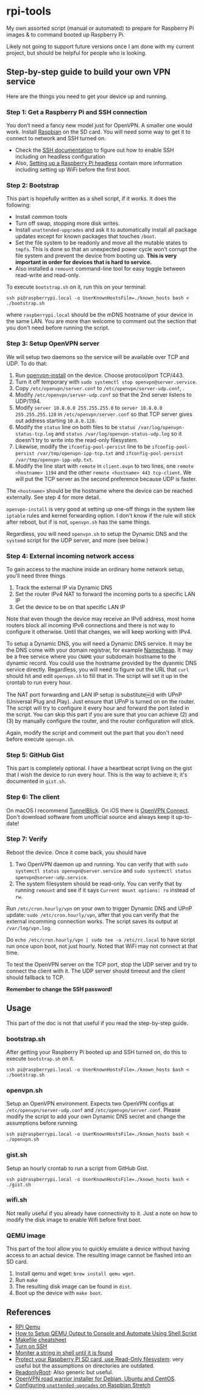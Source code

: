 # rpi-tools

My own assorted script (manual or automated) to prepare for Raspberry Pi images & to command booted up Raspberry Pi.

Likely not going to support future versions once I am done with my current project, but should be helpful for people who is looking.

## Step-by-step guide to build your own VPN service

Here are the things you need to get your device up and running.

### Step 1: Get a Raspberry Pi and SSH connection

You don’t need a fancy new model just for OpenVPN. A smaller one would work. Install [Raspbian](https://www.raspberrypi.org/downloads/raspbian/) on the SD card. You will need some way to get it to connect to network and SSH turned on.

* Check the [SSH documentation](https://www.raspberrypi.org/documentation/remote-access/ssh/) to figure out how to enable SSH including on headless configuration
* Also, [Setting up a Raspberry Pi headless](https://www.raspberrypi.org/documentation/configuration/wireless/headless.md) contain more information including setting up WiFi before the first boot.

### Step 2: Bootstrap

This part is hopefully written as a shell script, if it works. It does the following:

* Install common tools
* Turn off swap, stopping more disk writes.
* Install `unattended-upgrades` and ask it to automatically install all package updates except for known packages that touches `/boot`.
* Set the file system to be readonly and move all the mutable states to `tmpfs`. This is done so that an unexpected power cycle won’t corrupt the file system and prevent the device from booting up. **This is very important in order for devices that is hard to service.**
* Also installed a `remount` command-line tool for easy toggle between read-write and read-only.

To execute `bootstrap.sh` on it, run this on your terminal:

```
ssh pi@raspberrypi.local -o UserKnownHostsFile=./known_hosts bash < ./bootstrap.sh
```

where `raspberrypi.local` should be the mDNS hostname of your device in the same LAN. You are more than welcome to comment out the section that you don't need before running the script.

### Step 3: Setup OpenVPN server

We will setup two daemons so the service will be available over TCP and UDP.
To do that:

1. Run [openvpn-install](https://github.com/Nyr/openvpn-install) on the device. Choose protocol/port TCP/443.
2. Turn it off temporary with `sudo systemctl stop openvpn@server.service`.
2. Copy `/etc/openvpn/server.conf` to `/etc/openvpn/server-udp.conf`, .
3. Modify `/etc/openvpn/server-udp.conf` so that the 2nd server listens to UDP/1194.
4. Modify `server 10.8.0.0 255.255.255.0` to `server 10.8.0.0 255.255.255.128` in `/etc/openvpn/server.conf` so that TCP server gives out address starting `10.8.0.128`.
5. Modify the `status` line on both files to be `status /var/log/openvpn-status-tcp.log` and `status /var/log/openvpn-status-udp.log` so it doesn't try to write into the read-only filesystem.
6. Likewise, modify the `ifconfig-pool-persist` line to be `ifconfig-pool-persist /var/tmp/openvpn-ipp-tcp.txt` and `ifconfig-pool-persist /var/tmp/openvpn-ipp-udp.txt`.
7. Modify the line start with `remote` in `client.ovpn` to two lines, one `remote <hostname> 1194` and the other `remote <hostname> 443 tcp-client`. We will put the TCP server as the second preference because UDP is faster.

The `<hostname>` should be the hostname where the device can be reached externally. See step 4 for more detail.

`openvpn-install` is very good at setting up one-off things in the system like `iptable` rules and kernel forwarding option. I don't know if the rule will stick after reboot, but if is not, `openvpn.sh` has the same things.

Regardless, you will need `openvpn.sh` to setup the Dynamic DNS and the `systemd` script for the UDP server, and more (see below.)

### Step 4: External incoming network access

To gain access to the machine inside an ordinary home network setup, you'll need three things

1. Track the external IP via Dynamic DNS
2. Set the router IPv4 NAT to forward the incoming ports to a specific LAN IP
3. Get the device to be on that specific LAN IP

Note that even though the device may receive an IPv6 address, most home routers block all incoming IPv6 connections and there is not way to configure it otherwise. Until that changes, we will keep working with IPv4.

To setup a Dynamic DNS, you will need a Dynamic DNS service. It may be the DNS come with your domain registrar, for example [Namecheap](https://www.namecheap.com). It may be a free service where you `CNAME` your subdomain hostname to the dynamic record. You could use the hostname provided by the dyanmic DNS service directly. Regardless, you will need to figure out the URL that `curl` should hit and edit `openvpn.sh` to fill that in. The script will set it up in the crontab to run every hour.

The NAT port forwarding and LAN IP setup is substitute￼d with UPnP (Universal Plug and Play). Just ensure that UPnP is turned on on the router. The script will try to configure it every hour and forward the port listed in the script. You can skip this part if you are sure that you can achieve (2) and (3) by manually configure the router, and the router configuration will stick.

Again, modify the script and comment out the part that you don't need before execute `openvpn.sh`.

### Step 5: GitHub Gist

This part is completely optional. I have a heartbeat script living on the gist that I wish the device to run every hour. This is the way to achieve it; it's documented in `gist.sh`.

### Step 6: The client

On macOS I recommend [TunnelBlick](https://tunnelblick.net). On iOS there is [OpenVPN Connect](https://apps.apple.com/us/app/openvpn-connect/id590379981). Don't download software from unofficial source and always keep it up-to-date!

### Step 7: Verify

Reboot the device. Once it come back, you should have

1. Two OpenVPN daemon up and running. You can verify that with `sudo systemctl status openvpn@server.service` and `sudo systemctl status openvpn@server-udp.service`.
2. The system filesystem should be read-only. You can verify that by running `remount` and see if it says `Current mount options: ro` instead of `rw`.

Run `/etc/cron.hourly/vpn` on your own to trigger Dynamic DNS and UPnP update: `sudo /etc/cron.hourly/vpn`, after that you can verify that the external incomming connection works. The script saves its output at `/var/log/vpn.log`.

Do `echo /etc/cron.hourly/vpn | sudo tee -a /etc/rc.local` to have script run once upon boot, not just hourly. Noted that WiFi may not connect at that time.

To test the OpenVPN server on the TCP port, stop the UDP server and try to connect the client with it. The UDP server should timeout and the client should fallback to TCP.

**Remember to change the SSH password!**

## Usage

This part of the doc is not that useful if you read the step-by-step guide.

### bootstrap.sh

After getting your Raspberry Pi booted up and SSH turned on, do this
to execute `bootstrap.sh` on it.

```
ssh pi@raspberrypi.local -o UserKnownHostsFile=./known_hosts bash < ./bootstrap.sh
```

### openvpn.sh

Setup an OpenVPN environment. Expects two OpenVPN configs at `/etc/openvpn/server-udp.conf` and `/etc/openvpn/server.conf`. Please modify the script to add your own Dynamic DNS secret and change the assumptions before running.

```
ssh pi@raspberrypi.local -o UserKnownHostsFile=./known_hosts bash < ./openvpn.sh
```

### gist.sh

Setup an hourly crontab to run a script from GitHub Gist.

```
ssh pi@raspberrypi.local -o UserKnownHostsFile=./known_hosts bash < ./gist.sh
```

### wifi.sh

Not really useful if you already have connectivity to it. Just a note on how to modify the disk image to enable Wifi before first boot.

### QEMU image

This part of the tool allow you to quickly emulate a device without having access to an actual device.
The resulting image cannot be flashed into an SD card.

1. Install qemu and wget: `brew install qemu wget`.
2. Run `make`
3. The resulting disk image can be found in `dist`.
4. Boot up the device with `make boot`.

## References

* [RPI Qemu](https://gist.github.com/hfreire/5846b7aa4ac9209699ba#gistcomment-2833377)
* [How to Setup QEMU Output to Console and Automate Using Shell Script](https://fadeevab.com/how-to-setup-qemu-output-to-console-and-automate-using-shell-script/)
* [Makefile cheatsheet](https://devhints.io/makefile)
* [Turn on SSH](https://www.raspberrypi.org/documentation/remote-access/ssh/)
* [Moniter a string in shell until it is found](https://superuser.com/a/900134)
* [Protect your Raspberry PI SD card, use Read-Only filesystem](https://hallard.me/raspberry-pi-read-only/): very useful but the assumptions on directories are outdated.
* [ReadonlyRoot](https://wiki.debian.org/ReadonlyRoot): Also generic but useful.
* [OpenVPN road warrior installer for Debian, Ubuntu and CentOS](https://github.com/Nyr/openvpn-install).
* [Configuring `unattended-upgrades` on Raspbian Stretch](https://raspberrypi.stackexchange.com/a/74973)
